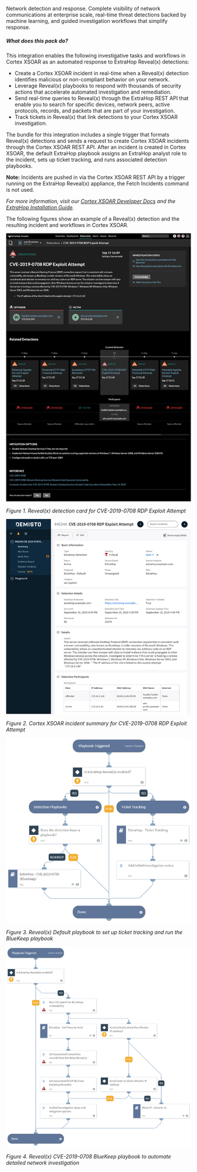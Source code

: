 Network detection and response. Complete visibility of network communications at enterprise scale, real-time threat detections backed by machine learning, and guided investigation workflows that simplify response.

##### What does this pack do?
This integration enables the following investigative tasks and workflows in Cortex XSOAR as an automated response to ExtraHop Reveal(x) detections:

- Create a Cortex XSOAR incident in real-time when a Reveal(x) detection identifies malicious or non-compliant behavior on your network.
- Leverage Reveal(x) playbooks to respond with thousands of security actions that accelerate automated investigation and remediation.
- Send real-time queries to Reveal(x) through the ExtraHop REST API that enable you to search for specific devices, network peers, active protocols, records, and packets that are part of your investigation.
- Track tickets in Reveal(x) that link detections to your Cortex XSOAR investigation.

The bundle for this integration includes a single trigger that formats Reveal(x) detections and sends a request to create Cortex XSOAR incidents through the Cortex XSOAR REST API. After an incident is created in Cortex XSOAR, the default ExtraHop playbook assigns an ExtraHop analyst role to the incident, sets up ticket tracking, and runs associated detection playbooks.

**Note:** Incidents are pushed in via the Cortex XSOAR REST API by a trigger running on the ExtraHop Reveal(x) appliance, the Fetch Incidents command is not used.

_For more information, visit our [Cortex XSOAR Developer Docs](https://xsoar.pan.dev/docs/reference/integrations/extra-hop-v2) and the [ExtraHop Installation Guide](https://www.extrahop.com/customers/community/bundles/extrahop/demisto-integration/)._

The following figures show an example of a Reveal(x) detection and the resulting incident and workflows in Cortex XSOAR.

![ExtraHop detection card](binary_files/ExtraHop_Detection_CVE-2019-0708_BlueKeep.png)

*Figure 1. Reveal(x) detection card for CVE-2019-0708 RDP Exploit Attempt*

![Cortex XSOAR incident summary](binary_files/ExtraHop_Demisto_Incident_CVE-2019-0708_BlueKeep.png)

*Figure 2. Cortex XSOAR incident summary for CVE-2019-0708 RDP Exploit Attempt*

![Cortex XSOAR playbook: ExtraHop Default](binary_files/ExtraHop_Default.png)

*Figure 3. Reveal(x) Default playbook to set up ticket tracking and run the BlueKeep playbook*

![Cortex XSOAR playbook: ExtraHop CVE-2019-0708 BlueKeep](binary_files/ExtraHop_CVE-2019-0708_BlueKeep.png)

*Figure 4. Reveal(x) CVE-2019-0708 BlueKeep playbook to automate detailed network investigation*